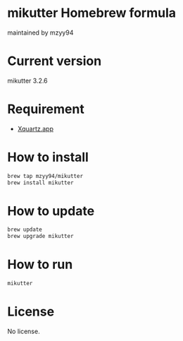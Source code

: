 # mikutter Homebrew formula

maintained by mzyy94

# Current version
mikutter 3.2.6

# Requirement

- [Xquartz.app](https://xquartz.macosforge.org)

# How to install

```sh
brew tap mzyy94/mikutter
brew install mikutter
```

# How to update

```sh
brew update
brew upgrade mikutter
```

# How to run

```sh
mikutter
```

# License
No license.
